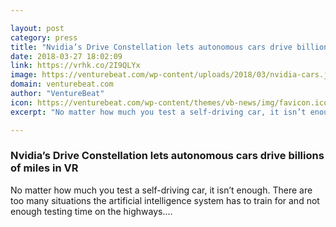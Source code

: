 ```yaml
---

layout: post
category: press
title: "Nvidia’s Drive Constellation lets autonomous cars drive billions of miles in VR"
date: 2018-03-27 18:02:09
link: https://vrhk.co/2I9QLYx
image: https://venturebeat.com/wp-content/uploads/2018/03/nvidia-cars.jpg?fit=1200%2C795&strip=all
domain: venturebeat.com
author: "VentureBeat"
icon: https://venturebeat.com/wp-content/themes/vb-news/img/favicon.ico
excerpt: "No matter how much you test a self-driving car, it isn’t enough. There are too many situations the artificial intelligence system has to train for and not enough testing time on the highways.…"

---
```


### Nvidia’s Drive Constellation lets autonomous cars drive billions of miles in VR

No matter how much you test a self-driving car, it isn’t enough. There are too many situations the artificial intelligence system has to train for and not enough testing time on the highways.…